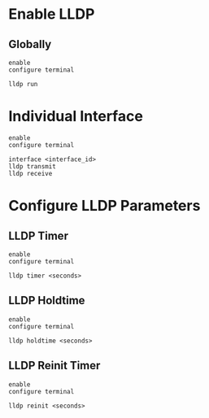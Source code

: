 # Enable LLDP

## Globally

```Cisco IOS
enable
configure terminal

lldp run
```

# Individual Interface

```Cisco IOS
enable
configure terminal

interface <interface_id>
lldp transmit
lldp receive
```

# Configure LLDP Parameters

## LLDP Timer

```Cisco IOS
enable
configure terminal

lldp timer <seconds>
```

## LLDP Holdtime

```Cisco IOS
enable
configure terminal

lldp holdtime <seconds>
```

## LLDP Reinit Timer

```Cisco IOS
enable
configure terminal

lldp reinit <seconds>
```
